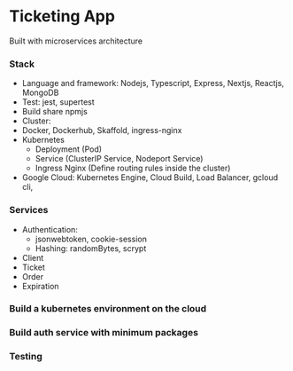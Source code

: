 # Ticketing App

Built with microservices architecture

### Stack

- Language and framework: Nodejs, Typescript, Express, Nextjs, Reactjs, MongoDB
- Test: jest, supertest
- Build share npmjs
- Cluster:
- Docker, Dockerhub, Skaffold, ingress-nginx
- Kubernetes
  - Deployment (Pod)
  - Service (ClusterIP Service, Nodeport Service)
  - Ingress Nginx (Define routing rules inside the cluster)
- Google Cloud: Kubernetes Engine, Cloud Build, Load Balancer, gcloud cli,

### Services

- Authentication:
  - jsonwebtoken, cookie-session
  - Hashing: randomBytes, scrypt
- Client
- Ticket
- Order
- Expiration

### Build a kubernetes environment on the cloud

### Build auth service with minimum packages

### Testing
